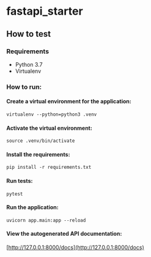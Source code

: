 # fastapi_starter

## How to test

### Requirements
* Python 3.7
* Virtualenv

### How to run:
#### Create a virtual environment for the application:
```virtualenv --python=python3 .venv```

#### Activate the virtual environment:
```source .venv/bin/activate```

#### Install the requirements:
```pip install -r requirements.txt```

#### Run tests:
```pytest```

#### Run the application:
```uvicorn app.main:app --reload```

#### View the autogenerated API documentation:
[http://127.0.0.1:8000/docs](http://127.0.0.1:8000/docs)


